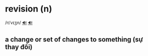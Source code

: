 # revision (n)

/rɪˈvɪʒn/ [🔊](https://www.oxfordlearnersdictionaries.com/media/english/uk_pron/r/rev/revis/revision__gb_1.mp3) [🔊](https://www.oxfordlearnersdictionaries.com/media/english/us_pron/r/rev/revis/revision__us_1.mp3)

## a change or set of changes to something (sự thay đổi)